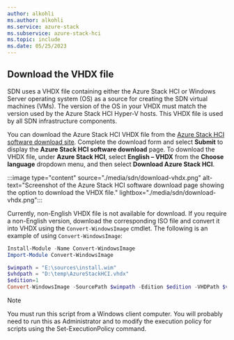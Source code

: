 ```yaml
---
author: alkohli
ms.author: alkohli
ms.service: azure-stack
ms.subservice: azure-stack-hci
ms.topic: include
ms.date: 05/25/2023
---
```



## Download the VHDX file

SDN uses a VHDX file containing either the Azure Stack HCI or Windows Server operating system (OS) as a source for creating the SDN virtual machines (VMs). The version of the OS in your VHDX must match the version used by the Azure Stack HCI Hyper-V hosts. This VHDX file is used by all SDN infrastructure components.

You can download the Azure Stack HCI VHDX file from the [Azure Stack HCI software download site](https://azure.microsoft.com/contact/azure-stack-hci/). Complete the download form and select **Submit** to display the **Azure Stack HCI software download** page. To download the VHDX file, under **Azure Stack HCI**, select **English – VHDX** from the **Choose language** dropdown menu, and then select **Download Azure Stack HCI**.

:::image type="content" source="./media/sdn/download-vhdx.png" alt-text="Screenshot of the Azure Stack HCI software download page showing the option to download the VHDX file." lightbox="./media/sdn/download-vhdx.png":::

Currently, non-English VHDX file is not available for download. If you require a non-English version, download the corresponding ISO file and convert it into VHDX using the `Convert-WindowsImage` cmdlet. The following is an example of using `Convert-WindowsImage`:

```powershell
Install-Module -Name Convert-WindowsImage
Import-Module Convert-WindowsImage

$wimpath = "E:\sources\install.wim"
$vhdpath = "D:\temp\AzureStackHCI.vhdx"
$edition=1
Convert-WindowsImage -SourcePath $wimpath -Edition $edition -VHDPath $vhdpath -SizeBytes 500GB -DiskLayout UEFI
```

> [!NOTE]
> You must run this script from a Windows client computer. You will probably need to run this as Administrator and to modify the execution policy for scripts using the Set-ExecutionPolicy command.